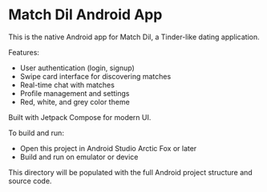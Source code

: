 # Match Dil Android App

This is the native Android app for Match Dil, a Tinder-like dating application.

Features:
- User authentication (login, signup)
- Swipe card interface for discovering matches
- Real-time chat with matches
- Profile management and settings
- Red, white, and grey color theme

Built with Jetpack Compose for modern UI.

To build and run:
- Open this project in Android Studio Arctic Fox or later
- Build and run on emulator or device

This directory will be populated with the full Android project structure and source code.
